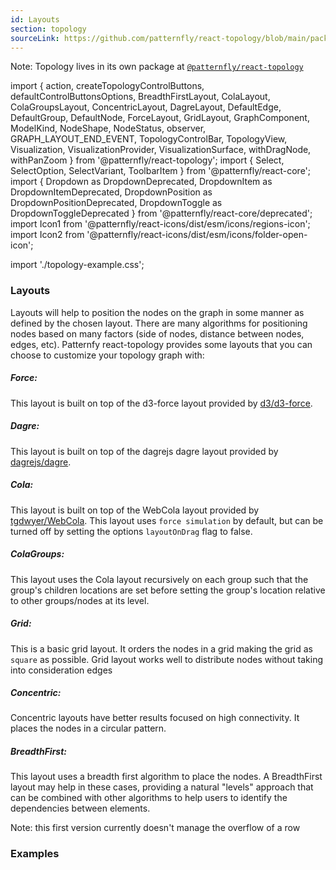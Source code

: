 ```yaml
---
id: Layouts
section: topology
sourceLink: https://github.com/patternfly/react-topology/blob/main/packages/module/patternfly-docs/content/examples/TopologyLayoutsDemo.tsx
---
```


Note: Topology lives in its own package at [`@patternfly/react-topology`](https://www.npmjs.com/package/@patternfly/react-topology)

import {
  action,
  createTopologyControlButtons,
  defaultControlButtonsOptions,
  BreadthFirstLayout,
  ColaLayout,
  ColaGroupsLayout,
  ConcentricLayout,
  DagreLayout,
  DefaultEdge,
  DefaultGroup,
  DefaultNode,
  ForceLayout,
  GridLayout,
  GraphComponent,
  ModelKind,
  NodeShape,
  NodeStatus,
  observer,
  GRAPH_LAYOUT_END_EVENT,
  TopologyControlBar,
  TopologyView,
  Visualization,
  VisualizationProvider,
  VisualizationSurface,
  withDragNode,
  withPanZoom
} from '@patternfly/react-topology';
import { Select, SelectOption, SelectVariant, ToolbarItem } from '@patternfly/react-core';
import {
	Dropdown as DropdownDeprecated,
	DropdownItem as DropdownItemDeprecated,
	DropdownPosition as DropdownPositionDeprecated,
	DropdownToggle as DropdownToggleDeprecated
} from '@patternfly/react-core/deprecated';
import Icon1 from '@patternfly/react-icons/dist/esm/icons/regions-icon';
import Icon2 from '@patternfly/react-icons/dist/esm/icons/folder-open-icon';

import './topology-example.css';

### Layouts
Layouts will help to position the nodes on the graph in some manner as defined by the chosen layout. There are many algorithms
for positioning nodes based on many factors (side of nodes, distance between nodes, edges, etc). Patternfy react-topology provides
some layouts that you can choose to customize your topology graph with:

##### Force:
This layout is built on top of the d3-force layout provided by [d3/d3-force](https://github.com/d3/d3-force).

##### Dagre:
This layout is built on top of the dagrejs dagre layout provided by [dagrejs/dagre](https://github.com/dagrejs/dagre).

##### Cola:
This layout is built on top of the WebCola layout provided by [tgdwyer/WebCola](://github.com/tgdwyer/WebCola). This layout uses `force simulation`
by default, but can be turned off by setting the options `layoutOnDrag` flag to false.

##### ColaGroups:
This layout uses the Cola layout recursively on each group such that the group's children locations are set before setting the group's location
relative to other groups/nodes at its level.

##### Grid:
This is a basic grid layout. It orders the nodes in a grid making the grid as `square` as possible.
Grid layout works well to distribute nodes without taking into consideration edges

##### Concentric:
Concentric layouts have better results focused on high connectivity. It places the nodes in a circular pattern.

##### BreadthFirst:
This layout uses a breadth first algorithm to place the nodes. A BreadthFirst layout may help in these cases, providing
a natural "levels" approach that can be combined with other algorithms to help users to identify the dependencies between elements.

Note: this first version currently doesn't manage the overflow of a row

### Examples
```ts file='./TopologyLayoutsDemo.tsx'
```
